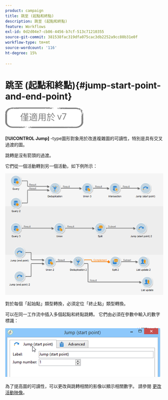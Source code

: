 ```yaml
---
product: campaign
title: 跳至 (起點和終點)
description: 跳至 (起點和終點)
feature: Workflows
exl-id: 0d2d04e7-cb86-4456-b7cf-513c71210355
source-git-commit: 381538fac319dfa075cac3db2252a9cc80b31e0f
workflow-type: tm+mt
source-wordcount: '116'
ht-degree: 15%

---
```


# 跳至 (起點和終點){#jump-start-point-and-end-point}

![](../../assets/v7-only.svg)

**[!UICONTROL Jump]** -type圖形對象用於改進複雜圖的可讀性，特別是具有交叉過渡的圖。

跳轉是沒有箭頭的過渡。

它們從一個活動轉到另一個活動，如下例所示：

![](assets/s_user_segmentation_jump_sample.png)

對於每個「起始點」類型轉換，必須定位「終止點」類型轉換。

可以在同一工作流中插入多個起點和終點跳轉。 它們由必須在參數中輸入的數字標識：

![](assets/s_user_segmentation_jump_in.png)

為了提高圖的可讀性，可以更改與跳轉相關的影像以顯示相關數字。 請參閱 [更改活動映像](managing-activity-images.md)。
